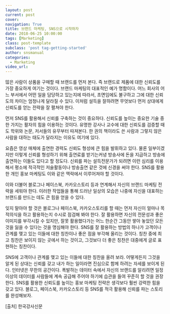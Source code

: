 ```yaml
---
layout: post
current: post
cover:  
navigation: True
title: 브랜드 마케팅, SNS으로 시작하자
date: 2018-06-25 10:00:00
tags: [Marketing]
class: post-template
subclass: 'post tag-getting-started'
author: snsmanual
categories:
  - Marketing
video_url: 
---
```


많은 사람이 상품을 구매할 때 브랜드를 먼저 본다. 즉 브랜드로 제품에 대한 신뢰도를 가장 중요하게 여기는 것이다.
브랜드 마케팅의 대표적인 예가 명함이다.
어느 회사의 어느 부서에서 어떤 일을 담당하고 있는지에 따라서, 초면임에도 불구하고 그에 대한 신뢰도의 차이는 엄청나게 달라질 수 있다.
이처럼 설득을 잘하려면 무엇보다 먼저 상대에게 신뢰도를 얻는 전략을 잘 펼쳐야 한다.

먼저 SNS를 활용해서 신뢰를 구축하는 것이 중요하다.
신뢰도를 높이는 중요한 기술 중 한 가지는 활자의 힘을 이용하는 것이다.
유명한 강사나 교수에 대한 신뢰도를 검증할 때도 학위와 논문, 저서들의 유무부터 따져본다.
한 권의 책이라도 쓴 사람과 그렇지 않은 사람을 대하는 태도가 달라지는 이유도 여기에 있다.

요즘은 영상 매체에 출연한 경력도 신뢰도 형성에 큰 힘을 발휘하고 있다.
물론 일부이겠지만 이렇게 신뢰를 형성하기 위해 출연료를 받기는커녕 방송사에 돈을 지급하고 방송에 출연하는 이들도 있다고 할 정도다.
신뢰를 파는 설득전문가가 되려면 이런 심리를 이용해서 평소에 적극적인 저술활동이나 방송출연 같은 것에 신경을 써야 한다.
SNS를 활용한 개인 홍보 마케팅도 이와 같은 맥락에서 이루어져야 할 것이다.

이와 더불어 블로그나 페이스북, 카카오스토리 등과 연계해서 자신의 브랜드 마케팅 전략을 세워야 한다.
이러한 작업들을 통해 드러난 일상의 모습은 나중에 자신을 대표하는 브랜드를 만드는 데도 큰 힘을 얻을 수 있다.

잊지 말아야 할 것은 블로그나 페이스북, 카카오스토리를 할 때는 먼저 자신이 얼마나 목적의식을 하고 활용하는지 수시로 점검해 봐야 한다.
잘 활용하면 자신의 전문성과 좋은 이미지를 부각시킬 수 있지만, 잘못 활용했다가는 어느 한순간 그동안 쌓아 놓았던 모든 것을 잃을 수 있다는 것을 명심해야 한다.
SNS를 잘 활용하는 방법의 하나가 고객이나 관계를 맺고 있는 이들에 대한 칭찬이나 좋은 점을 부각해 올리는 것이다.
칭찬 중에 최고 칭찬은 보이지 않는 곳에서 하는 것이고, 그것보다 더 좋은 칭찬은 대중에게 글로 표현하는 칭찬이다.

SNS에 고객이나 관계를 맺고 있는 이들에 대한 칭찬을 올려 보라.
어떻게든지 그것을 알게 된 상대는 신뢰를 갖고 내가 하는 일이라면 진심으로 함께 하려는 자세를 보이게 된다.
인터넷은 무한의 공간이다. 폭발하는 데이터 속에서 자신의 브랜드를 알리려면 일정이상의 데이터를 사람들에 계속 공급해 주어야 하기에 습관을 들여 꾸준히 할 것을 권장한다.
SNS를 활용한 신뢰도를 높이는 홍보 마케팅 전략은 생각보다 훨씬 강력한 힘을 갖고 있다. 블로그, 페이스북, 카카오스토리 등 SNS를 적극 활용해 신뢰를 파는 스토리를 완성해보자.

[출처] 한국강사신문